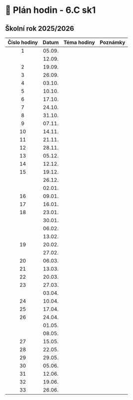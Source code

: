 # 📅 Plán hodin - 6.C sk1

## Školní rok 2025/2026

| Číslo hodiny | Datum | Téma hodiny | Poznámky |
| :----------: | :---: | :---------- | :------- |
|       1      | 05.09. |             |          |
|              | 12.09. |             |          |
|       2      | 19.09. |             |          |
|       3      | 26.09. |             |          |
|       4      | 03.10. |             |          |
|       5      | 10.10. |             |          |
|       6      | 17.10. |             |          |
|       7      | 24.10. |             |          |
|       8      | 31.10. |             |          |
|       9      | 07.11. |             |          |
|      10      | 14.11. |             |          |
|      11      | 21.11. |             |          |
|      12      | 28.11. |             |          |
|      13      | 05.12. |             |          |
|      14      | 12.12. |             |          |
|      15      | 19.12. |             |          |
|              | 26.12. |             |          |
|              | 02.01. |             |          |
|      16      | 09.01. |             |          |
|      17      | 16.01. |             |          |
|      18      | 23.01. |             |          |
|              | 30.01. |             |          |
|              | 06.02. |             |          |
|              | 13.02. |             |          |
|      19      | 20.02. |             |          |
|              | 27.02. |             |          |
|      20      | 06.03. |             |          |
|      21      | 13.03. |             |          |
|      22      | 20.03. |             |          |
|      23      | 27.03. |             |          |
|              | 03.04. |             |          |
|      24      | 10.04. |             |          |
|      25      | 17.04. |             |          |
|      26      | 24.04. |             |          |
|              | 01.05. |             |          |
|              | 08.05. |             |          |
|      27      | 15.05. |             |          |
|      28      | 22.05. |             |          |
|      29      | 29.05. |             |          |
|      30      | 05.06. |             |          |
|      31      | 12.06. |             |          |
|      32      | 19.06. |             |          |
|      33      | 26.06. |             |          |
